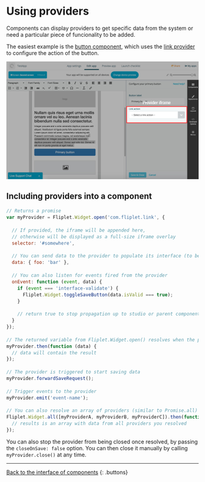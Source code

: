 # Using providers

Components can display providers to get specific data from the system or need a particular piece of funcionality to be added.

The easiest example is the [button component](https://github.com/Fliplet/fliplet-widget-primary-button), which uses the [link provider](https://github.com/Fliplet/fliplet-widget-link) to configure the action of the button.

![Provider frame](../assets/img/provider-frame.jpg)

## Including providers into a component

```js
// Returns a promise
var myProvider = Fliplet.Widget.open('com.fliplet.link', {

  // If provided, the iframe will be appended here,
  // otherwise will be displayed as a full-size iframe overlay
  selector: '#somewhere',

  // You can send data to the provider to populate its interface (to be used like instance data)
  data: { foo: 'bar' },

  // You can also listen for events fired from the provider
  onEvent: function (event, data) {
    if (event === 'interface-validate') {
      Fliplet.Widget.toggleSaveButton(data.isValid === true);
    }

    // return true to stop propagation up to studio or parent components
  }
});

// The returned variable from Fliplet.Widget.open() resolves when the provider is saved
myProvider.then(function (data) {
  // data will contain the result
});

// The provider is triggered to start saving data
myProvider.forwardSaveRequest();

// Trigger events to the provider
myProvider.emit('event-name');

// You can also resolve an array of providers (similar to Promise.all)
Fliplet.Widget.all([myProviderA, myProviderB, myProviderC]).then(function () {
  // results is an array with data from all providers you resolved
});
```

You can also stop the provider from being closed once resolved, by passing the `closeOnSave: false` option. You can then close it manually by calling `myProvider.close()` at any time.

---

[Back to the interface of components](Interface.md)
{: .buttons}
